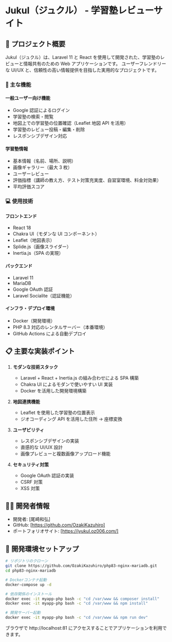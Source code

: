# Jukul（ジュクル） - 学習塾レビューサイト

## 📝 プロジェクト概要

Jukul（ジュクル）は、Laravel 11 と React を使用して開発された、学習塾のレビューと情報共有のための Web アプリケーションです。
ユーザーフレンドリーな UI/UX と、信頼性の高い情報提供を目指した実用的なプロジェクトです。

### 🌟 主な機能

#### 一般ユーザー向け機能

- Google 認証によるログイン
- 学習塾の検索・閲覧
- 地図上での学習塾の位置確認（Leaflet 地図 API を活用）
- 学習塾のレビュー投稿・編集・削除
- レスポンシブデザイン対応

#### 学習塾情報

- 基本情報（名前、場所、説明）
- 画像ギャラリー（最大 3 枚）
- ユーザーレビュー
- 評価指標（講師の教え方、テスト対策充実度、自習室環境、料金対効果）
- 平均評価スコア

### 💻 使用技術

#### フロントエンド

- React 18
- Chakra UI（モダンな UI コンポーネント）
- Leaflet（地図表示）
- Splide.js（画像スライダー）
- Inertia.js（SPA の実現）

#### バックエンド

- Laravel 11
- MariaDB
- Google OAuth 認証
- Laravel Socialite（認証機能）

#### インフラ・デプロイ環境

- Docker（開発環境）
- PHP 8.3 対応のレンタルサーバー（本番環境）
- GitHub Actions による自動デプロイ

## 📋 主要な実装ポイント

1. **モダンな技術スタック**

   - Laravel + React + Inertia.js の組み合わせによる SPA 構築
   - Chakra UI によるモダンで使いやすい UI 実装
   - Docker を活用した開発環境構築

2. **地図連携機能**

   - Leaflet を使用した学習塾の位置表示
   - ジオコーディング API を活用した住所 → 座標変換

3. **ユーザビリティ**

   - レスポンシブデザインの実装
   - 直感的な UI/UX 設計
   - 画像プレビューと複数画像アップロード機能

4. **セキュリティ対策**
   - Google OAuth 認証の実装
   - CSRF 対策
   - XSS 対策

## 👨‍💻 開発者情報

- 開発者: [尾崎和弘]
- GitHub: [https://github.com/OzakiKazuhiro]
- ポートフォリオサイト: [https://jyukul.oz006.com/]

## 🔄 開発環境セットアップ

```bash
# リポジトリのクローン
git clone https://github.com/OzakiKazuhiro/php83-nginx-mariadb.git
cd php83-nginx-mariadb

# Dockerコンテナ起動
docker-compose up -d

# 依存関係のインストール
docker exec -it myapp-php bash -c "cd /var/www && composer install"
docker exec -it myapp-php bash -c "cd /var/www && npm install"

# 開発サーバー起動
docker exec -it myapp-php bash -c "cd /var/www && npm run dev"
```

ブラウザで http://localhost:81 にアクセスすることでアプリケーションを利用できます。
